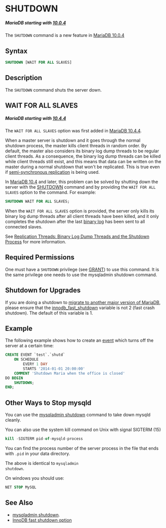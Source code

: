 # SHUTDOWN

##### MariaDB starting with [10.0.4](/kb/en/mariadb-1004-release-notes/)

The `SHUTDOWN` command is a new feature in [MariaDB 10.0.4](/kb/en/mariadb-1004-release-notes/)

## Syntax

```sql
SHUTDOWN [WAIT FOR ALL SLAVES]
```

## Description

The `SHUTDOWN` command shuts the server down.

## WAIT FOR ALL SLAVES

##### MariaDB starting with [10.4.4](/kb/en/mariadb-1044-release-notes/)

The `WAIT FOR ALL SLAVES` option was first added in [MariaDB 10.4.4](/kb/en/mariadb-1044-release-notes/).

When a master server is shutdown and it goes through the normal shutdown process, the master kills client threads in random order. By default, the master also considers its binary log dump threads to be regular client threads. As a consequence, the binary log dump threads can be killed while client threads still exist, and this means that data can be written on the master during a normal shutdown that won't be replicated. This is true even if [semi-synchronous replication](/replication/standard-replication/semisynchronous-replication/) is being used.

In [MariaDB 10.4](/kb/en/what-is-mariadb-104/) and later, this problem can be solved by shutting down the server with the [SHUTDOWN](/sql-statements-structure/sql-statements/administrative-sql-statements/shutdown/) command and by providing the `WAIT FOR ALL SLAVES` option to the command. For example:

```sql
SHUTDOWN WAIT FOR ALL SLAVES;
```

When the `WAIT FOR ALL SLAVES` option is provided, the server only kills its binary log dump threads after all client threads have been killed, and it only completes the shutdown after the last [binary log](/mariadb-administration/server-monitoring-logs/binary-log/) has been sent to all connected slaves.

See [Replication Threads: Binary Log Dump Threads and the Shutdown Process](/kb/en/replication-threads/#binary-log-dump-threads-and-the-shutdown-process) for more information.

## Required Permissions

One must have a `SHUTDOWN` privilege (see [GRANT](/sql-statements-structure/sql-statements/account-management-sql-commands/grant/)) to use this command. It is the same privilege one needs to use the <a undefined>mysqladmin shutdown</a> command.

## Shutdown for Upgrades

If you are doing a shutdown to [migrate to another major version of MariaDB](upgrading-between-major-mariadb-version), please ensure that the [innodb_fast_shutdown](/kb/en/innodb-system-variables/#innodb_fast_shutdown) variable is not 2 (fast crash shutdown). The default of this variable is 1.

## Example

The following example shows how to create an [event](/kb/en/stored-programs-and-views-events/) which turns off the server at a certain time:

```sql
CREATE EVENT `test`.`shutd`
    ON SCHEDULE
        EVERY 1 DAY
        STARTS '2014-01-01 20:00:00'
    COMMENT 'Shutdown Maria when the office is closed'
DO BEGIN
    SHUTDOWN;
END;
```

## Other Ways to Stop mysqld

You can use the [mysqladmin shutdown](/clients-utilities/mysqladmin/) command to take down mysqld cleanly.

You can also use the system kill command on Unix with signal SIGTERM (15)

```sql
kill -SIGTERM pid-of-mysqld-process
```

You can find the process number of the server process in the file that ends with <code class="highlight fixed" style="white-space:pre-wrap">.pid</code> in your data directory.

The above is identical to <code class="highlight fixed" style="white-space:pre-wrap">mysqladmin shutdown</code>.

On windows you should use:

```sql
NET STOP MySQL
```

## See Also

- [mysqladmin shutdown](/clients-utilities/mysqladmin/).
- [InnoDB fast shutdown option](/kb/en/innodb-system-variables/#innodb_fast_shutdown)